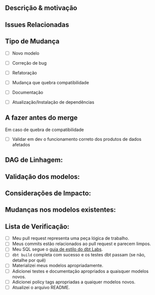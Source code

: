 <!---
Forneça um resumo breve no Título acima. Exemplos de bons títulos de PR:
* "Feature: adicionar modelos tal-e-tal"
* "Correção: deduplicar tal-e-tal"
* "Atualização: versão dbt 0.13.0"
-->

## Descrição & motivação
<!---
Descreva suas alterações e por que você está fazendo elas.
-->

## Issues Relacionadas
<!---
Link para quaisquer issues do GitHub ou tickets relacionados que ajudarão a esclarecer o contexto deste PR e adicionar mais contexto ao seu trabalho.
-->

## Tipo de Mudança
<!-- 
Classifique o tipo de mudança com a qual você está trabalhando para ajudar o revisor a saber no que eles devem ficar de olho
-->
- [ ] Novo modelo
- [ ] Correção de bug
- [ ] Refatoração
- [ ] Mudança que quebra compatibilidade
- [ ] Documentação
- [ ] Atualização/Instalação de dependências


## A fazer antes do merge
<!---
Inclua quaisquer observações sobre coisas que precisam acontecer antes que este PR seja mergeado, por exemplo:
-->
Em caso de quebra de compatibilidade
- [ ] Validar em dev o funcionamento correto dos produtos de dados afetados

## DAG de Linhagem:
<!---
Inclua uma captura de tela da seção relevante do DAG atualizado. Você pode acessar
sua versão do DAG executando `dbt docs generate && dbt docs serve`.
-->

## Validação dos modelos:
<!---
Inclua qualquer saída que confirme que os modelos fazem o que é esperado. Isso pode ser
um link para um dashboard em desenvolvimento em sua ferramenta de BI, ou uma consulta que
compara um modelo existente com um novo.

Use capturas de tela de consultas e resultados que demonstrem o impacto de suas alterações.
Considere usar: consultas ad-hoc, resultados de perfil de dados, estrutura de esquema. Diferença de mudanças
dados de produção quando relevante.
-->

## Considerações de Impacto:
<!---
Se houver modelos dependentes impactados como resultado do seu trabalho, inclua validação
que estes modelos foram/não foram impactados e quais considerações são necessárias,
como notificar partes interessadas.
Assim como na validação dos modelos, use capturas de tela e consultas para ilustrar o impacto.
-->

## Mudanças nos modelos existentes:
<!---
Inclua esta seção se você estiver alterando quaisquer modelos existentes. Link quaisquer
solicitações de pull relacionadas em sua ferramenta de BI, ou instruções para unir (por exemplo, se o antigo
modelos devem ser descartados após a união, ou se uma execução de atualização completa é necessária)
-->

## Lista de Verificação:
<!---
Esta lista de verificação é principalmente útil como um lembrete de pequenas coisas que podem ser facilmente esquecidas - é destinada como uma ferramenta útil em vez de obstáculos a serem superados.
Coloque um `x` em todos os itens que se aplicam, faça notas ao lado de qualquer que não tenham sido
abordados e remova quaisquer itens que não sejam relevantes para este PR.
-->
- [ ] Meu pull request representa uma peça lógica de trabalho.
- [ ] Meus commits estão relacionados ao pull request e parecem limpos.
- [ ] Meu SQL segue o [guia de estilo do dbt Labs](https://github.com/dbt-labs/corp/blob/master/dbt_style_guide.md).
- [ ] `dbt build` completa com sucesso e os testes dbt passam (se não, detalhe por quê)
- [ ] Materializei meus modelos apropriadamente.
- [ ] Adicionei testes e documentação apropriados a quaisquer modelos novos.
- [ ] Adicionei policy tags apropriadas a quaiquer modelos novos.
- [ ] Atualizei o arquivo README.
